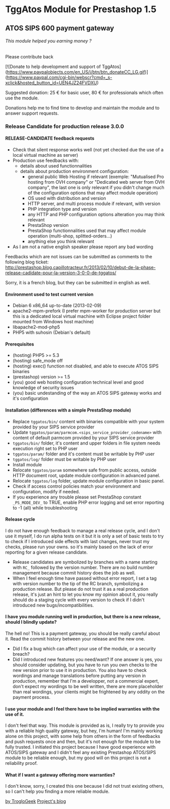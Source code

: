 # TggAtos Module for Prestashop 1.5
## ATOS SIPS 600 payment gateway

###### This module helped you earning money ?
Please contribute back

[![Donate to help development and support of TggAtos] (https://www.paypalobjects.com/en_US/i/btn/btn_donateCC_LG.gif)] (https://www.paypal.com/cgi-bin/webscr?cmd=_s-xclick&hosted_button_id=UEN4JZ24FVDXU)

Suggested donation: 25 &euro; for basic user, 80 &euro; for professionals which often use the module.

Donations help me to find time to develop and maintain the module and to answer support requests.

### Release Candidate for production release 3.0.0

#### RELEASE-CANDIDATE feedback requests
- Check that silent response works well (not yet checked due the use of a local virtual machine as server)
- Production use feedbacks with:
	- details about used functionnalities
	- details about production environment configuration:
		- general public Web Hosting if relevant (exemple: "Mutualised Pro hosting from OVH company" or "Dedicated web server from OVH company", the last one is only relevant if you didn't change much of the configuration options that may affect module operation)
		- OS used with distribution and version
		- HTTP server, and multi process module if relevant, with version
		- PHP integration type and version
		- any HTTP and PHP configuration options alteration you may think relevant
		- PrestaShop version
		- PrestaShop functionnalities used that may affect module operation (multi-shop, splitted-orders...)
		- anything else you think relevant
- As I am not a native english speaker please report any bad wording

Feedbacks which are not issues can be submitted as comments to the following blog ticket:
http://prestashop.blog.capillotracteur.fr/2013/02/10/debut-de-la-phase-release-cadidate-pour-la-version-3-0-0-de-tggatos/

Sorry, it is a french blog, but they can be submitted in english as well.

#### Environment used to test current version
- Debian 6 x86_64 up-to-date (2013-02-09)
- apache2-mpm-prefork (I prefer mpm-worker for production server but this is a dedicated local virtual machine with Eclipse project folder mounted from Windows host machine)
- libapache2-mod-php5
- PHP5 with suhosin (Debian's default)

#### Prerequisites
- (hosting) PHP5 >= 5.3
- (hosting) safe_mode off
- (hosting) exec() function not disabled, and able to execute ATOS SIPS binaries
- (prestashop) version >= 1.5
- (you) good web hosting configuration technical level and good knowledge of security issues
- (you) basic undestanding of the way an ATOS SIPS gateway works and it's configuration

#### Installation (differences with a simple PrestaShop module)
- Replace `tggatos/bin/` content with binaries compatible with your system provided by your SIPS service provider
- Update `tggatos/param/parmcom.<sips_service_provider_codename>` with content of default parmcom provided by your SIPS service provider 
- `tggatos/bin/` folder, it's content and upper folders in file system needs execution right set to PHP user
- `tggatos/param/` folder and it's content must be writable by PHP user
- `tggatos/log/` folder must be writable by PHP user
- Install module
- Relocate `tggatos/param` somewhere safe from public access, outside HTTP document root, update module configuration in advanced panel.
- Relocate `tggatos/log` folder, update module configuration in basic panel.
- Check if access control policies match your environment and configuration, modify if needed.
- If you experience any trouble please set PrestaShop constant `_PS_MODE_DEV_` to TRUE, enable PHP error logging and set error reporting to -1 (all) while troubleshooting 

#### Release cycle
I do not have enough feedback to manage a real release cycle, and I don't use it myself, I do run alpha tests on it but it is only a set of basic tests to try to check if I introduced side effects with last changes, never trust my checks, please run your owns.
so it's mainly based on the lack of error reporting for a given release candidate.
- Release candidates are symbolized by branches with a name starting with `RC_` followed by the version number. There are no build number management because commit history does the job as well.
- When I feel enough time have passed without error report, I set a tag with version number to the tip of the RC branch, symbolizing a production release. But please do not trust it as a real production release, it's just an hint to let you know my opinion about it, you really should do a staging cycle with every version to check if I didn't introduced new bugs/incompatibilities.

#### I have you module running well in production, but there is a new release, should I blindly update?
The hell no! This is a payment gateway, you should be really careful about it.
Read the commit history between your release and the new one. 
- Did I fix a bug which can affect your use of the module, or a security breach?
- Did I introduced new features you need/want?
If one answer is yes, you should consider updating, but you have to run you own checks to the new version prior to use it in production.
You also have to check wordings and manage translations before putting any version in production, remember that I'm a developper, not a commercial expert, don't expect my wordings to be well written, there are more placeholder than real wordings, your clients might be frightened by any oddity on the payment process. 

#### I use your module and I feel there have to be implied warranties with the use of it.
I don't feel that way.
This module is provided as is, I really try to provide you with a reliable high quality gateway, but hey, I'm human!
I'm mainly working alone on this project, with some help from others in the form of feedbacks and push requests once and then, but it's not enough for the module to be fully trusted.
I initiated this project because I have good experience with ATOS/SIPS gateway and I didn't feel any existing Prestashop ATOS/SIPS module to be reliable enough, but my good will on this project is not a reliability proof.

#### What if I want a gateway offering more warranties?
I don't know, sorry, I created this one because I did not trust existing others, so I can't help you finding a more reliable module.

[by TrogloGeek](//plus.google.com/117473197520914751616/about?rel=author")
[Project's blog](http://prestashop.blog.capillotracteur.fr/category/modules/tgg-atos-sips-prestashop-module-gratuit/)
